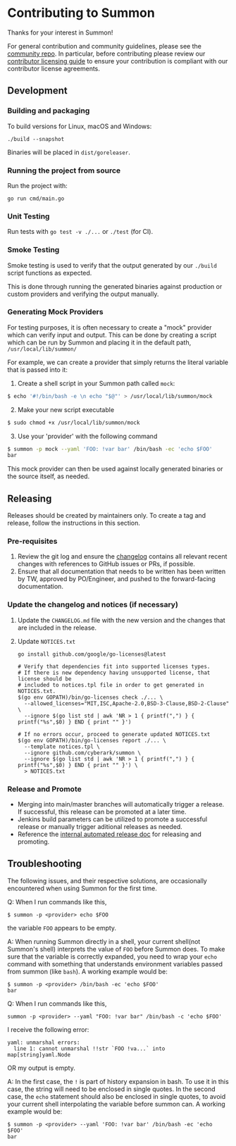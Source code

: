 # Contributing to Summon

Thanks for your interest in Summon!


For general contribution and community guidelines, please see the [community repo](https://github.com/cyberark/community).
In particular, before contributing please review our [contributor licensing guide](https://github.com/cyberark/community/blob/main/CONTRIBUTING.md#when-the-repo-does-not-include-the-cla)
to ensure your contribution is compliant with our contributor license agreements.

## Development

### Building and packaging

To build versions for Linux, macOS and Windows:

```
./build --snapshot
```

Binaries will be placed in `dist/goreleaser`.

### Running the project from source

Run the project with:

```
go run cmd/main.go
```

### Unit Testing

Run tests with `go test -v ./...` or `./test` (for CI).

### Smoke Testing

Smoke testing is used to verify that the output generated by our `./build` script
functions as expected.

This is done through running the generated binaries against production or custom
providers and verifying the output manually.

### Generating Mock Providers

For testing purposes, it is often necessary to create a "mock" provider which can verify
input and output. This can be done by creating a script which can be run by Summon and
placing it in the default path, `/usr/local/lib/summon/`

For example, we can create a provider that simply returns the literal variable that is
passed into it:

1. Create a shell script in your Summon path called `mock`:
```bash
$ echo '#!/bin/bash -e \n echo "$@"' > /usr/local/lib/summon/mock
```

2. Make your new script executable
```bash
$ sudo chmod +x /usr/local/lib/summon/mock
```

3. Use your 'provider' with the following command
```bash
$ summon -p mock --yaml 'FOO: !var bar' /bin/bash -ec 'echo $FOO'
bar
```

This mock provider can then be used against locally generated binaries or the source
itself, as needed.

## Releasing

Releases should be created by maintainers only. To create a tag and release, follow the instructions in this section.

### Pre-requisites

1. Review the git log and ensure the [changelog](CHANGELOG.md) contains all
   relevant recent changes with references to GitHub issues or PRs, if possible.
2. Ensure that all documentation that needs to be written has been
   written by TW, approved by PO/Engineer, and pushed to the forward-facing documentation.

### Update the changelog and notices (if necessary)

1. Update the `CHANGELOG.md` file with the new version and the changes that are included in the release.

1. Update `NOTICES.txt`
    ```sh-session
    go install github.com/google/go-licenses@latest

    # Verify that dependencies fit into supported licenses types.
    # If there is new dependency having unsupported license, that license should be
    # included to notices.tpl file in order to get generated in NOTICES.txt.
    $(go env GOPATH)/bin/go-licenses check ./... \
      --allowed_licenses="MIT,ISC,Apache-2.0,BSD-3-Clause,BSD-2-Clause" \
      --ignore $(go list std | awk 'NR > 1 { printf(",") } { printf("%s",$0) } END { print "" }')

    # If no errors occur, proceed to generate updated NOTICES.txt
    $(go env GOPATH)/bin/go-licenses report ./... \
      --template notices.tpl \
      --ignore github.com/cyberark/summon \
      --ignore $(go list std | awk 'NR > 1 { printf(",") } { printf("%s",$0) } END { print "" }') \
      > NOTICES.txt
    ```

### Release and Promote

* Merging into main/master branches will automatically trigger a release. If successful, this release can be promoted at a later time.
* Jenkins build parameters can be utilized to promote a successful release or manually trigger aditional releases as needed.
* Reference the [internal automated release doc](https://github.com/conjurinc/docs/blob/master/reference/infrastructure/automated_releases.md#release-and-promotion-process) for releasing and promoting.


## Troubleshooting

The following issues, and their respective solutions, are occasionally encountered when
using Summon for the first time.

Q:  When I run commands like this,
```
$ summon -p <provider> echo $FOO
```
the variable `FOO` appears to be empty.

A:  When running Summon directly in a shell, your current shell(not Summon's shell) interprets
    the value of `FOO` before Summon does. To make sure that the variable is correctly
    expanded, you need to wrap your `echo` command with something that understands
    environment variables passed from summon (like `bash`).
    A working example would be:
```
$ summon -p <provider> /bin/bash -ec 'echo $FOO'
bar
```

Q:  When I run commands like this,
```
summon -p <provider> --yaml "FOO: !var bar" /bin/bash -c 'echo $FOO'
```
I receive the following error:
```
yaml: unmarshal errors:
  line 1: cannot unmarshal !!str `FOO !va...` into map[string]yaml.Node
```
OR my output is empty.

A:  In the first case, the `!` is part of history expansion in bash. To use it in this
    case, the string will need to be enclosed in single quotes.
    In the second case, the `echo` statement should also be enclosed in single quotes, to
    avoid your current shell interpolating the variable before summon can.
    A working example would be:
```
$ summon -p <provider> --yaml 'FOO: !var bar' /bin/bash -ec 'echo $FOO'
bar
```
